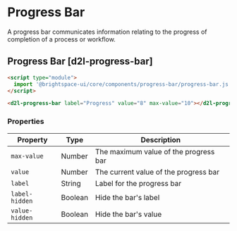 # Progress Bar
A progress bar communicates information relating to the progress of completion of a process or workflow.

## Progress Bar [d2l-progress-bar]

<!-- docs: demo code properties name:d2l-progress-bar sandboxTitle:'Progress Bar' autoSize:false  -->
```html
<script type="module">
  import '@brightspace-ui/core/components/progress-bar/progress-bar.js';
</script>

<d2l-progress-bar label="Progress" value="8" max-value="10"></d2l-progress-bar>
```
<!-- docs: start hidden content -->
### Properties

| Property | Type | Description |
|---|---|---|
| `max-value` | Number | The maximum value of the progress bar |
| `value` | Number | The current value of the progress bar |
| `label` | String | Label for the progress bar |
| `label-hidden` | Boolean | Hide the bar's label |
| `value-hidden` | Boolean | Hide the bar's value |
